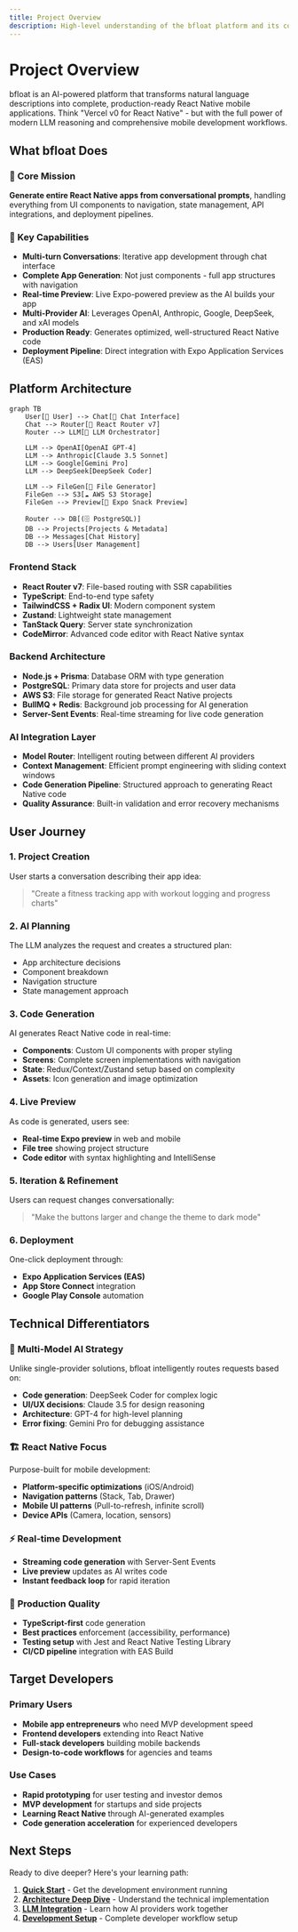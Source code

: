 ```yaml
---
title: Project Overview
description: High-level understanding of the bfloat platform and its components
---
```


# Project Overview

bfloat is an AI-powered platform that transforms natural language descriptions into complete, production-ready React Native mobile applications. Think "Vercel v0 for React Native" - but with the full power of modern LLM reasoning and comprehensive mobile development workflows.

## What bfloat Does

### 🎯 Core Mission
**Generate entire React Native apps from conversational prompts**, handling everything from UI components to navigation, state management, API integrations, and deployment pipelines.

### 💫 Key Capabilities
- **Multi-turn Conversations**: Iterative app development through chat interface
- **Complete App Generation**: Not just components - full app structures with navigation
- **Real-time Preview**: Live Expo-powered preview as the AI builds your app
- **Multi-Provider AI**: Leverages OpenAI, Anthropic, Google, DeepSeek, and xAI models
- **Production Ready**: Generates optimized, well-structured React Native code
- **Deployment Pipeline**: Direct integration with Expo Application Services (EAS)

## Platform Architecture

```mermaid
graph TB
    User[👤 User] --> Chat[💬 Chat Interface]
    Chat --> Router[🚦 React Router v7]
    Router --> LLM[🧠 LLM Orchestrator]
    
    LLM --> OpenAI[OpenAI GPT-4]
    LLM --> Anthropic[Claude 3.5 Sonnet]
    LLM --> Google[Gemini Pro]
    LLM --> DeepSeek[DeepSeek Coder]
    
    LLM --> FileGen[📁 File Generator]
    FileGen --> S3[☁️ AWS S3 Storage]
    FileGen --> Preview[📱 Expo Snack Preview]
    
    Router --> DB[(🗄️ PostgreSQL)]
    DB --> Projects[Projects & Metadata]
    DB --> Messages[Chat History]
    DB --> Users[User Management]
```

### Frontend Stack
- **React Router v7**: File-based routing with SSR capabilities
- **TypeScript**: End-to-end type safety
- **TailwindCSS + Radix UI**: Modern component system
- **Zustand**: Lightweight state management
- **TanStack Query**: Server state synchronization
- **CodeMirror**: Advanced code editor with React Native syntax

### Backend Architecture
- **Node.js + Prisma**: Database ORM with type generation
- **PostgreSQL**: Primary data store for projects and user data
- **AWS S3**: File storage for generated React Native projects
- **BullMQ + Redis**: Background job processing for AI generation
- **Server-Sent Events**: Real-time streaming for live code generation

### AI Integration Layer
- **Model Router**: Intelligent routing between different AI providers
- **Context Management**: Efficient prompt engineering with sliding context windows  
- **Code Generation Pipeline**: Structured approach to generating React Native code
- **Quality Assurance**: Built-in validation and error recovery mechanisms

## User Journey

### 1. **Project Creation**
User starts a conversation describing their app idea:
> "Create a fitness tracking app with workout logging and progress charts"

### 2. **AI Planning** 
The LLM analyzes the request and creates a structured plan:
- App architecture decisions
- Component breakdown
- Navigation structure
- State management approach

### 3. **Code Generation**
AI generates React Native code in real-time:
- **Components**: Custom UI components with proper styling
- **Screens**: Complete screen implementations with navigation
- **State**: Redux/Context/Zustand setup based on complexity
- **Assets**: Icon generation and image optimization

### 4. **Live Preview**
As code is generated, users see:
- **Real-time Expo preview** in web and mobile
- **File tree** showing project structure
- **Code editor** with syntax highlighting and IntelliSense

### 5. **Iteration & Refinement**
Users can request changes conversationally:
> "Make the buttons larger and change the theme to dark mode"

### 6. **Deployment**
One-click deployment through:
- **Expo Application Services (EAS)**
- **App Store Connect** integration
- **Google Play Console** automation

## Technical Differentiators

### 🚀 **Multi-Model AI Strategy**
Unlike single-provider solutions, bfloat intelligently routes requests based on:
- **Code generation**: DeepSeek Coder for complex logic
- **UI/UX decisions**: Claude 3.5 for design reasoning
- **Architecture**: GPT-4 for high-level planning
- **Error fixing**: Gemini Pro for debugging assistance

### 🏗️ **React Native Focus**
Purpose-built for mobile development:
- **Platform-specific optimizations** (iOS/Android)
- **Navigation patterns** (Stack, Tab, Drawer)
- **Mobile UI patterns** (Pull-to-refresh, infinite scroll)
- **Device APIs** (Camera, location, sensors)

### ⚡ **Real-time Development**
- **Streaming code generation** with Server-Sent Events
- **Live preview** updates as AI writes code
- **Instant feedback loop** for rapid iteration

### 🔧 **Production Quality**
- **TypeScript-first** code generation
- **Best practices** enforcement (accessibility, performance)
- **Testing setup** with Jest and React Native Testing Library
- **CI/CD pipeline** integration with EAS Build

## Target Developers

### Primary Users
- **Mobile app entrepreneurs** who need MVP development speed
- **Frontend developers** extending into React Native
- **Full-stack developers** building mobile backends
- **Design-to-code workflows** for agencies and teams

### Use Cases
- **Rapid prototyping** for user testing and investor demos
- **MVP development** for startups and side projects
- **Learning React Native** through AI-generated examples
- **Code generation acceleration** for experienced developers

## Next Steps

Ready to dive deeper? Here's your learning path:

1. **[Quick Start](/getting-started/quick-start/)** - Get the development environment running
2. **[Architecture Deep Dive](/getting-started/architecture/)** - Understand the technical implementation
3. **[LLM Integration](/core-concepts/llm-integration/)** - Learn how AI providers work together
4. **[Development Setup](/getting-started/development-setup/)** - Complete developer workflow setup
